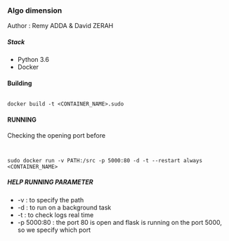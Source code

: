 ### Algo dimension 

Author : Remy ADDA & David ZERAH

##### Stack 

- Python 3.6
- Docker 


#### Building

```shell   

docker build -t <CONTAINER_NAME>.sudo 

```


#### RUNNING 

Checking the opening port before

```shell


sudo docker run -v PATH:/src -p 5000:80 -d -t --restart always <CONTAINER_NAME>

```

##### HELP RUNNING PARAMETER

- -v : to specify the path
- -d : to run on a background task
- -t : to check logs real time
- -p 5000:80 : the port 80 is open and flask is running on the port 5000, so we specify which port